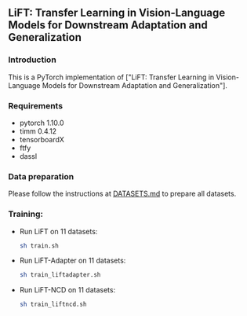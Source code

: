 ## LiFT: Transfer Learning in Vision-Language Models for Downstream Adaptation and Generalization

### Introduction
This is a PyTorch implementation of ["LiFT: Transfer Learning in Vision-Language Models for Downstream Adaptation and Generalization"]. 

### Requirements
* pytorch 1.10.0
* timm 0.4.12
* tensorboardX
* ftfy
* dassl

### Data preparation
Please follow the instructions at [DATASETS.md](DATASETS.md) to prepare all datasets.

### Training:

- Run LiFT on 11 datasets:
    ```bash
    sh train.sh
    ```

- Run LiFT-Adapter on 11 datasets:
    ```bash
    sh train_liftadapter.sh
    ```

- Run LiFT-NCD on 11 datasets:

    ```bash
    sh train_liftncd.sh
    ```
